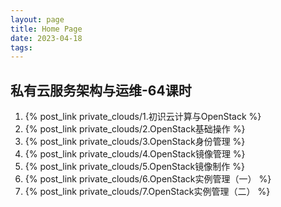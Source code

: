 ```yaml
---
layout: page
title: Home Page
date: 2023-04-18
tags: 
---
```


## 私有云服务架构与运维-64课时

1. {% post_link private_clouds/1.初识云计算与OpenStack %} 
1. {% post_link private_clouds/2.OpenStack基础操作 %} 
1. {% post_link private_clouds/3.OpenStack身份管理 %} 
1. {% post_link private_clouds/4.OpenStack镜像管理 %} 
1. {% post_link private_clouds/5.OpenStack镜像制作 %} 
1. {% post_link private_clouds/6.OpenStack实例管理（一） %} 
1. {% post_link private_clouds/7.OpenStack实例管理（二） %} 

